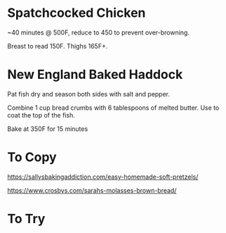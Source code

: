 # Spatchcocked Chicken
~40 minutes @ 500F, reduce to 450 to prevent over-browning.

Breast to read 150F. Thighs 165F+.

# New England Baked Haddock
Pat fish dry and season both sides with salt and pepper.

Combine 1 cup bread crumbs with 6 tablespoons of melted butter. Use to coat the top of the fish.

Bake at 350F for 15 minutes

# To Copy
https://sallysbakingaddiction.com/easy-homemade-soft-pretzels/

https://www.crosbys.com/sarahs-molasses-brown-bread/ 

# To Try


